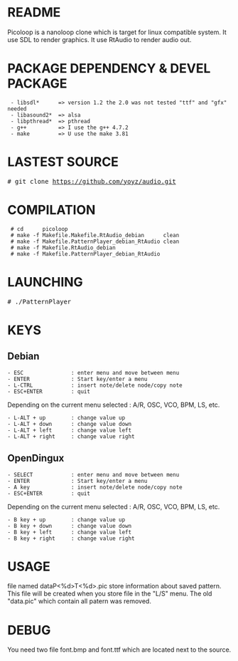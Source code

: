 # README

Picoloop is a nanoloop clone which is target for linux compatible system.
It use SDL     to render graphics.
It use RtAudio to render audio out.


# PACKAGE DEPENDENCY & DEVEL PACKAGE

     - libsdl*      => version 1.2 the 2.0 was not tested "ttf" and "gfx" needed
     - libasound2*  => alsa
     - libpthread*  => pthread
     - g++          => I use the g++ 4.7.2  
     - make         => U use the make 3.81


# LASTEST SOURCE

<tt> # git clone https://github.com/yoyz/audio.git </tt> </br>


# COMPILATION

     # cd      picoloop
     # make -f Makefile.Makefile.RtAudio_debian      clean
     # make -f Makefile.PatternPlayer_debian_RtAudio clean
     # make -f Makefile.RtAudio_debian
     # make -f Makefile.PatternPlayer_debian_RtAudio

# LAUNCHING

<tt> # ./PatternPlayer				</tt> <br>



# KEYS

## Debian

    - ESC               : enter menu and move between menu
    - ENTER             : Start key/enter a menu
    - L-CTRL            : insert note/delete node/copy note
    - ESC+ENTER         : quit

Depending on the current menu selected : A/R, OSC, VCO, BPM, LS, etc.

    - L-ALT + up        : change value up
    - L-ALT + down      : change value down
    - L-ALT + left      : change value left
    - L-ALT + right     : change value right


## OpenDingux

    - SELECT            : enter menu and move between menu
    - ENTER             : Start key/enter a menu
    - A key             : insert note/delete node/copy note
    - ESC+ENTER         : quit

Depending on the current menu selected : A/R, OSC, VCO, BPM, LS, etc.

    - B key + up        : change value up
    - B key + down      : change value down
    - B key + left      : change value left 
    - B key + right     : change value right

# USAGE

file named dataP<%d>T<%d>.pic store information about saved pattern.
This file will be created when you store file in the "L/S" menu.
The old "data.pic" which contain all patern was removed.


# DEBUG

You need two file font.bmp and font.ttf which are located next to the source.


